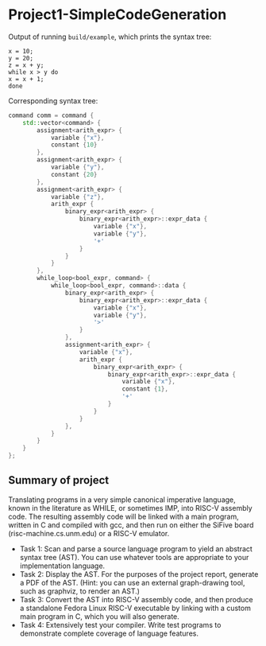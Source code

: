 # Project1-SimpleCodeGeneration

Output of running `build/example`, which prints the syntax tree:
```
x = 10;
y = 20;
z = x + y;
while x > y do
x = x + 1;
done
```

Corresponding syntax tree:
```cpp
command comm = command {
    std::vector<command> {
        assignment<arith_expr> {
            variable {"x"},
            constant {10}
        },
        assignment<arith_expr> {
            variable {"y"},
            constant {20}
        },
        assignment<arith_expr> {
            variable {"z"},
            arith_expr {
                binary_expr<arith_expr> {
                    binary_expr<arith_expr>::expr_data {
                        variable {"x"},
                        variable {"y"},
                        '+'
                    }
                }
            }
        },
        while_loop<bool_expr, command> {
            while_loop<bool_expr, command>::data {
                binary_expr<arith_expr> {
                    binary_expr<arith_expr>::expr_data {
                        variable {"x"},
                        variable {"y"},
                        '>'
                    }
                },
                assignment<arith_expr> {
                    variable {"x"},
                    arith_expr {
                        binary_expr<arith_expr> {
                            binary_expr<arith_expr>::expr_data {
                                variable {"x"},
                                constant {1},
                                '+'
                            }
                        }
                    }
                },
            }
        }
    }
};
```

## Summary of project

Translating programs in a very simple canonical imperative language, known in
the literature as WHILE, or sometimes IMP, into RISC-V assembly code. The
resulting assembly code will be linked with a main program, written in C and
compiled with gcc, and then run on either the SiFive board
(risc-machine.cs.unm.edu) or a RISC-V emulator.

- Task 1: Scan and parse a source language program to yield an abstract syntax
  tree (AST). You can use whatever tools are appropriate to your implementation
  language.
- Task 2: Display the AST. For the purposes of the project report, generate a
  PDF of the AST. (Hint: you can use an external graph-drawing tool, such as
  graphviz, to render an AST.)
- Task 3: Convert the AST into RISC-V assembly code, and then produce a
  standalone Fedora Linux RISC-V executable by linking with a custom main
  program in C, which you will also generate.
- Task 4: Extensively test your compiler. Write test programs to demonstrate
  complete coverage of language features.

